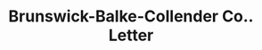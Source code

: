 ---
doi: 10.7916/D8GB3G0R
date_other: '1913'
date_other_textual: '1913'
form: correspondence
genre:
- Letters (correspondence)
name:
- Brunswick-Balke-Collender Co.
object_in_context_url: https://biggert.cul.columbia.edu/items/view/ave_biggert_00163
subject_hierarchical_geographic:
- Chicago, Illinois, United States
subject_name:
- Brunswick-Balke-Collender Co.
title: Brunswick-Balke-Collender Co.. Letter
sort_title: Brunswick-Balke-Collender Co.. Letter
call_number: ave_biggert_00163
coordinates:
- 41.83694444444445,-87.68472222222222
pid: ave_biggert_00163
identifiers: ave_biggert_00163
thumbnail: https://derivativo-2.library.columbia.edu/iiif/2/ldpd:345048/full/!256,256/0/native.jpg
permalink: /biggert/ave_biggert_00163/
layout: iiif-image-page
---
